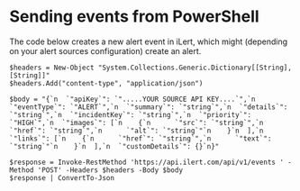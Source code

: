 # Sending events from PowerShell

The code below creates a new alert event in iLert, which might \(depending on your alert sources configuration\) create an alert.

```text
$headers = New-Object "System.Collections.Generic.Dictionary[[String],[String]]"
$headers.Add("content-type", "application/json")

$body = "{`n  `"apiKey`": `".....YOUR SOURCE API KEY....`",`n  `"eventType`": `"ALERT`",`n  `"summary`": `"string`",`n  `"details`": `"string`",`n  `"incidentKey`": `"string`",`n  `"priority`": `"HIGH`",`n  `"images`": [`n    {`n      `"src`": `"string`",`n      `"href`": `"string`",`n      `"alt`": `"string`"`n    }`n  ],`n  `"links`": [`n    {`n      `"href`": `"string`",`n      `"text`": `"string`"`n    }`n  ],`n  `"customDetails`": {}`n}"

$response = Invoke-RestMethod 'https://api.ilert.com/api/v1/events ' -Method 'POST' -Headers $headers -Body $body
$response | ConvertTo-Json
```



